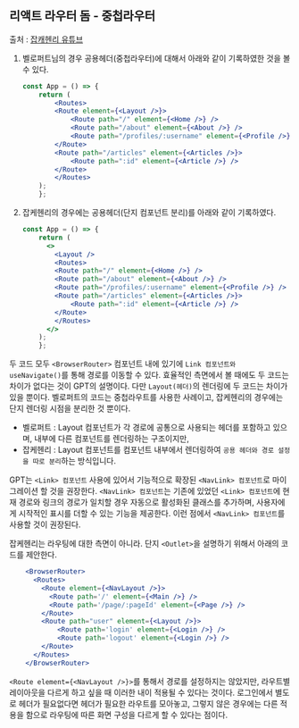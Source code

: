 ## 리액트 라우터 돔 - 중첩라우터 
출처 : [잡캐헨리 유튜브](https://youtu.be/SxaCju6QViE) 

1. 벨로퍼트님의 경우 공용헤더(중첩라우터)에 대해서 아래와 같이 기록하였한 것을 볼 수 있다. 

    ```jsx
    const App = () => {
        return (
            <Routes>
            <Route element={<Layout />}>
                <Route path="/" element={<Home />} />
                <Route path="/about" element={<About />} />
                <Route path="/profiles/:username" element={<Profile />} />
            </Route>
            <Route path="/articles" element={<Articles />}>
                <Route path=":id" element={<Article />} />
            </Route>
            </Routes>
        );
        };
    ```

2. 잡케헨리의 경우에는 공용헤더(단지 컴포넌트 분리)를 아래와 같이 기록하였다. 

    ```jsx
    const App = () => {
        return (
          <>
            <Layout />
            <Routes>
            <Route path="/" element={<Home />} />
            <Route path="/about" element={<About />} />
            <Route path="/profiles/:username" element={<Profile />} />
            <Route path="/articles" element={<Articles />}>
                <Route path=":id" element={<Article />} />
            </Route>
            </Routes>
          </>
        );
        };
    ```


두 코드 모두 `<BrowserRouter>` 컴포넌트 내에 있기에 `Link 컴포넌트와 useNavigate()`를 통해 경로를 이동할 수 있다. 효율적인 측면에서 볼 때에도 두 코드는 차이가 없다는 것이 GPT의 설명이다. 다만 `Layout(헤더)`의 렌더링에 두 코드는 차이가 있을 뿐이다. 벨로퍼트의 코드는 중첩라우트를 사용한 사례이고, 잡케헨리의 경우에는 단지 렌더링 시점을 분리한 것 뿐이다.

- 벨로퍼트 : Layout 컴포넌트가 각 경로에 공통으로 사용되는 헤더를 포함하고 있으며, 내부에 다른 컴포넌트를 렌더링하는 구조이지만,
- 잡케헨리 :  Layout 컴포넌트를 <BrowserRouter> 컴포넌트 내부에서 렌더링하여 `공용 헤더와 경로 설정을 따로 분리`하는 방식입니다.

GPT는 `<Link> 컴포넌트` 사용에 있어서 기능적으로 확장된 `<NavLink> 컴포넌트`로 마이그레이션 할 것을 권장한다. `<NavLink> 컴포넌트`는 기존에 있었던 `<Link> 컴포넌트`에 현재 경로와 링크의 경로가 일치할 경우 자동으로 활성화된 클래스를 추가하며, 사용자에게 시작적인 표시를 더할 수 있는 기능을 제공한다. 이런 점에서 `<NavLink> 컴포넌트`를 사용할 것이 권장된다. 

잡케헨리는 라우팅에 대한 측면이 아니라. 단지 `<Outlet>`을 설명하기 위해서 아래의 코드를 제안한다. 

```jsx
    <BrowserRouter>
      <Routes>
        <Route element={<NavLayout />}>
          <Route path='/' element={<Main />} />
          <Route path='/page/:pageId' element={<Page />} />
        </Route>
        <Route path="user" element={<Layout />}>
            <Route path='login' element={<Login />} />
            <Route path='logout' element={<Login />} />
        </Route>
      </Routes>
    </BrowserRouter>
```
`<Route element={<NavLayout />}>`를 통해서 경로를 설정하지는 않았지만, 라우트별 레이아웃을 다르게 하고 싶을 때 이러한 내이 적용될 수 있다는 것이다. 로그인에서 별도로 헤더가 필요없다면 헤더가 필요한 라우트를 모아놓고, 그렇지 않은 경우에는 다른 적용을 함으로 라우팅에 따른 화면 구성을 다르게 할 수 있다는 점이다. 

